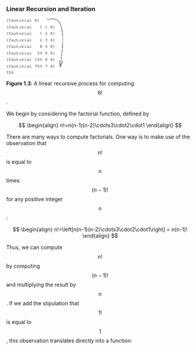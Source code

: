 ### Linear Recursion and Iteration

<a name="figure-3"></a>
![A linear recursive process for computing 6 factorial](images/ch1-Z-G-10.png)

**Figure 1.3**:  A linear recursive process for computing $$6!$$.

We begin by considering the factorial function, defined by

$$
\begin{align}
n!=n(n-1)(n-2)\cdots3\cdot2\cdot1
\end{align}
$$

There are many ways to compute factorials. One way is to make use of the observation that $$n!$$ is equal to $$n$$ times $$(n - 1)!$$ for any positive integer $$n$$:

$$
\begin{align}
n!=\left[n(n-1)(n-2)\cdots3\cdot2\cdot1\right] = n(n-1)!
\end{align}
$$

Thus, we can compute $$n!$$ by computing $$(n - 1)!$$ and multiplying the result by $$n$$. If we add the stipulation that $$1!$$ is equal to $$1$$, this observation translates directly into a function:

```lisp

```